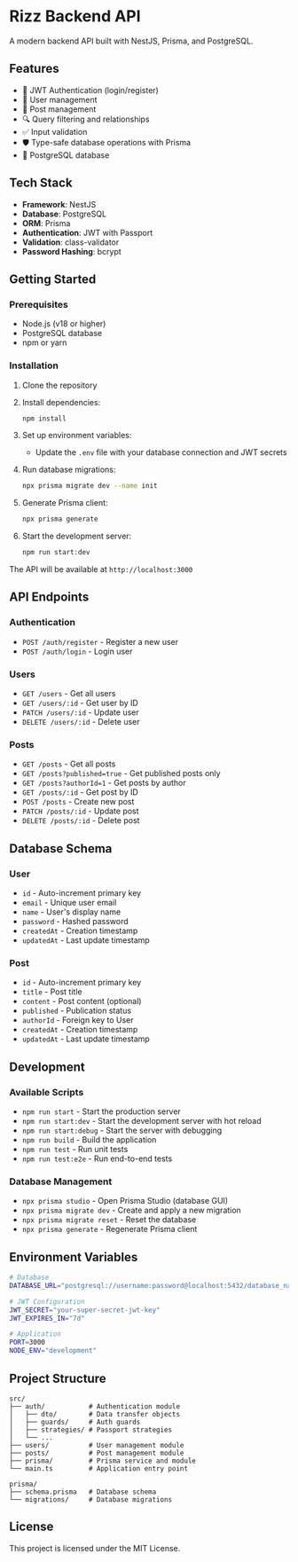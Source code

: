 # Rizz Backend API

A modern backend API built with NestJS, Prisma, and PostgreSQL.

## Features

- 🔐 JWT Authentication (login/register)
- 👤 User management
- 📝 Post management
- 🔍 Query filtering and relationships
- ✅ Input validation
- 🛡️ Type-safe database operations with Prisma
- 🐘 PostgreSQL database

## Tech Stack

- **Framework**: NestJS
- **Database**: PostgreSQL
- **ORM**: Prisma
- **Authentication**: JWT with Passport
- **Validation**: class-validator
- **Password Hashing**: bcrypt

## Getting Started

### Prerequisites

- Node.js (v18 or higher)
- PostgreSQL database
- npm or yarn

### Installation

1. Clone the repository
2. Install dependencies:

   ```bash
   npm install
   ```

3. Set up environment variables:
   - Update the `.env` file with your database connection and JWT secrets

4. Run database migrations:

   ```bash
   npx prisma migrate dev --name init
   ```

5. Generate Prisma client:

   ```bash
   npx prisma generate
   ```

6. Start the development server:
   ```bash
   npm run start:dev
   ```

The API will be available at `http://localhost:3000`

## API Endpoints

### Authentication

- `POST /auth/register` - Register a new user
- `POST /auth/login` - Login user

### Users

- `GET /users` - Get all users
- `GET /users/:id` - Get user by ID
- `PATCH /users/:id` - Update user
- `DELETE /users/:id` - Delete user

### Posts

- `GET /posts` - Get all posts
- `GET /posts?published=true` - Get published posts only
- `GET /posts?authorId=1` - Get posts by author
- `GET /posts/:id` - Get post by ID
- `POST /posts` - Create new post
- `PATCH /posts/:id` - Update post
- `DELETE /posts/:id` - Delete post

## Database Schema

### User

- `id` - Auto-increment primary key
- `email` - Unique user email
- `name` - User's display name
- `password` - Hashed password
- `createdAt` - Creation timestamp
- `updatedAt` - Last update timestamp

### Post

- `id` - Auto-increment primary key
- `title` - Post title
- `content` - Post content (optional)
- `published` - Publication status
- `authorId` - Foreign key to User
- `createdAt` - Creation timestamp
- `updatedAt` - Last update timestamp

## Development

### Available Scripts

- `npm run start` - Start the production server
- `npm run start:dev` - Start the development server with hot reload
- `npm run start:debug` - Start the server with debugging
- `npm run build` - Build the application
- `npm run test` - Run unit tests
- `npm run test:e2e` - Run end-to-end tests

### Database Management

- `npx prisma studio` - Open Prisma Studio (database GUI)
- `npx prisma migrate dev` - Create and apply a new migration
- `npx prisma migrate reset` - Reset the database
- `npx prisma generate` - Regenerate Prisma client

## Environment Variables

```bash
# Database
DATABASE_URL="postgresql://username:password@localhost:5432/database_name"

# JWT Configuration
JWT_SECRET="your-super-secret-jwt-key"
JWT_EXPIRES_IN="7d"

# Application
PORT=3000
NODE_ENV="development"
```

## Project Structure

```
src/
├── auth/           # Authentication module
│   ├── dto/        # Data transfer objects
│   ├── guards/     # Auth guards
│   ├── strategies/ # Passport strategies
│   └── ...
├── users/          # User management module
├── posts/          # Post management module
├── prisma/         # Prisma service and module
└── main.ts         # Application entry point

prisma/
├── schema.prisma   # Database schema
└── migrations/     # Database migrations
```

## License

This project is licensed under the MIT License.
